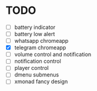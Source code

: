 # TODO

- [ ] battery indicator
- [ ] battery low alert
- [ ] whatsapp chromeapp
- [x] telegram chromeapp
- [ ] volume control and notification
- [ ] notification control
- [ ] player control
- [ ] dmenu submenus
- [ ] xmonad fancy design
